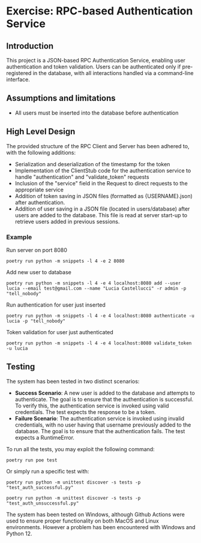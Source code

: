 # Exercise: RPC-based Authentication Service

## Introduction
This project is a JSON-based RPC Authentication Service, enabling user authentication and token validation. Users can be authenticated only if pre-registered in the database, with all interactions handled via a command-line interface.

## Assumptions and limitations
- All users must be inserted into the database before authentication

## High Level Design
The provided structure of the RPC Client and Server has been adhered to, with the following additions:
- Serialization and deserialization of the timestamp for the token
- Implementation of the ClientStub code for the authentication service to handle "authentication" and "validate_token" requests
- Inclusion of the "service" field in the Request to direct requests to the appropriate service
- Addition of token saving in JSON files (formatted as {USERNAME}.json) after authentication.
- Addition of user saving in a JSON file (located in users/database) after users are added to the database. This file is read at server start-up to retrieve users added in previous sessions.


### Example
Run server on port 8080
```
poetry run python -m snippets -l 4 -e 2 8080
```

Add new user to database
```
poetry run python -m snippets -l 4 -e 4 localhost:8080 add --user lucia --email test@gmail.com --name "Lucia Castellucci" -r admin -p "tell_nobody"
```

Run authentication for user just inserted
```
poetry run python -m snippets -l 4 -e 4 localhost:8080 authenticate -u lucia -p "tell_nobody"
```

Token validation for user just authenticated
```
poetry run python -m snippets -l 4 -e 4 localhost:8080 validate_token -u lucia
```

## Testing
The system has been tested in two distinct scenarios:
- **Success Scenario**: A new user is added to the database and attempts to authenticate. The goal is to ensure that the authentication is successful. To verify this, the authentication service is invoked using valid credentials. The test expects the response to be a token.
- **Failure Scenario**: The authentication service is invoked using invalid credentials, with no user having that username previously added to the database. The goal is to ensure that the authentication fails. The test expects a RuntimeError.

To run all the tests, you may exploit the following command:

```
poetry run poe test
```

Or simply run a specific test with:

```
poetry run python -m unittest discover -s tests -p "test_auth_successful.py"

poetry run python -m unittest discover -s tests -p "test_auth_unsuccessful.py"
```

The system has been tested on Windows, although Github Actions were used to ensure proper functionality on both MacOS and Linux environments. 
However a problem has been encountered with Windows and Python 12.